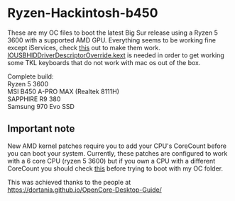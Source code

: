 # Ryzen-Hackintosh-b450

These are my OC files to boot the latest Big Sur release using a Ryzen 5 3600 with a supported AMD GPU. Everything seems to be working fine except iServices, check [this](https://dortania.github.io/OpenCore-Post-Install/universal/iservices.html#using-gensmbios) out to make them work. [IOUSBHIDDriverDescriptorOverride.kext](https://github.com/thefloweringash/iousbhiddriver-descriptor-override) is needed in order to get working some TKL keyboards that do not work with mac os out of the box.

Complete build:</br>
Ryzen 5 3600</br>
MSI B450 A-PRO MAX (Realtek 8111H)</br>
SAPPHIRE R9 380</br>
Samsung 970 Evo SSD</br>

## Important note
New AMD kernel patches require you to add your CPU's CoreCount before you can boot your system. Currently, these patches are configured to work with a 6 core CPU (ryzen 5 3600) but if you own a CPU with a different CoreCount you should check [this](https://github.com/AMD-OSX/AMD_Vanilla#read-me-first) before trying to boot with my OC folder.


This was achieved thanks to the people at https://dortania.github.io/OpenCore-Desktop-Guide/
